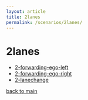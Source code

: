 ```yaml
---
layout: article
title: 2lanes
permalink: /scenarios/2lanes/
---
```

# 2lanes

- [2-forwarding-ego-left](/scenarios/2lanes/2-forwarding-ego-left)
- [2-forwarding-ego-right](/scenarios/2lanes/2-forwarding-ego-right)
- [2-lanechange](/scenarios/2lanes/2-lanechange)

[back to main](/)
